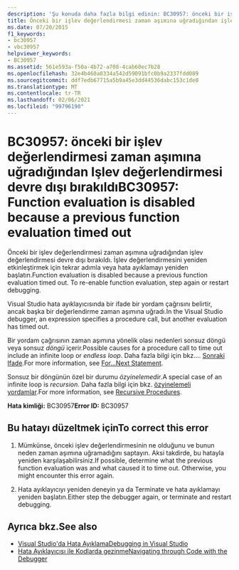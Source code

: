 ```yaml
---
description: 'Şu konuda daha fazla bilgi edinin: BC30957: önceki bir işlev değerlendirmesi zaman aşımına uğradığından Işlev değerlendirmesi devre dışı bırakıldı'
title: Önceki bir işlev değerlendirmesi zaman aşımına uğradığından işlev değerlendirmesi devre dışı bırakıldı
ms.date: 07/20/2015
f1_keywords:
- bc30957
- vbc30957
helpviewer_keywords:
- BC30957
ms.assetid: 561e593a-f50a-4b72-a708-4cab60ec7b28
ms.openlocfilehash: 32e4b460a0334a542d59091bfc0b9a2337fdd089
ms.sourcegitcommit: ddf7edb67715a5b9a45e3dd44536dabc153c1de0
ms.translationtype: MT
ms.contentlocale: tr-TR
ms.lasthandoff: 02/06/2021
ms.locfileid: "99796190"
---
```

# <a name="bc30957-function-evaluation-is-disabled-because-a-previous-function-evaluation-timed-out"></a><span data-ttu-id="158b1-103">BC30957: önceki bir işlev değerlendirmesi zaman aşımına uğradığından Işlev değerlendirmesi devre dışı bırakıldı</span><span class="sxs-lookup"><span data-stu-id="158b1-103">BC30957: Function evaluation is disabled because a previous function evaluation timed out</span></span>

<span data-ttu-id="158b1-104">Önceki bir işlev değerlendirmesi zaman aşımına uğradığından işlev değerlendirmesi devre dışı bırakıldı. İşlev değerlendirmesini yeniden etkinleştirmek için tekrar adımla veya hata ayıklamayı yeniden başlatın.</span><span class="sxs-lookup"><span data-stu-id="158b1-104">Function evaluation is disabled because a previous function evaluation timed out. To re-enable function evaluation, step again or restart debugging.</span></span>

 <span data-ttu-id="158b1-105">Visual Studio hata ayıklayıcısında bir ifade bir yordam çağrısını belirtir, ancak başka bir değerlendirme zaman aşımına uğradı.</span><span class="sxs-lookup"><span data-stu-id="158b1-105">In the Visual Studio debugger, an expression specifies a procedure call, but another evaluation has timed out.</span></span>

 <span data-ttu-id="158b1-106">Bir yordam çağrısının zaman aşımına yönelik olası nedenleri sonsuz döngü veya sonsuz *döngü* içerir.</span><span class="sxs-lookup"><span data-stu-id="158b1-106">Possible causes for a procedure call to time out include an infinite loop or *endless loop*.</span></span> <span data-ttu-id="158b1-107">Daha fazla bilgi için bkz.... [ Sonraki Ifade](../statements/for-next-statement.md).</span><span class="sxs-lookup"><span data-stu-id="158b1-107">For more information, see [For...Next Statement](../statements/for-next-statement.md).</span></span>

 <span data-ttu-id="158b1-108">Sonsuz bir döngünün özel bir durumu *özyinelemedir*.</span><span class="sxs-lookup"><span data-stu-id="158b1-108">A special case of an infinite loop is *recursion*.</span></span> <span data-ttu-id="158b1-109">Daha fazla bilgi için bkz. [özyinelemeli yordamlar](../../programming-guide/language-features/procedures/recursive-procedures.md).</span><span class="sxs-lookup"><span data-stu-id="158b1-109">For more information, see [Recursive Procedures](../../programming-guide/language-features/procedures/recursive-procedures.md).</span></span>

 <span data-ttu-id="158b1-110">**Hata kimliği:** BC30957</span><span class="sxs-lookup"><span data-stu-id="158b1-110">**Error ID:** BC30957</span></span>

## <a name="to-correct-this-error"></a><span data-ttu-id="158b1-111">Bu hatayı düzeltmek için</span><span class="sxs-lookup"><span data-stu-id="158b1-111">To correct this error</span></span>

1. <span data-ttu-id="158b1-112">Mümkünse, önceki işlev değerlendirmesinin ne olduğunu ve bunun neden zaman aşımına uğramadığını saptayın. Aksi takdirde, bu hatayla yeniden karşılaşabilirsiniz.</span><span class="sxs-lookup"><span data-stu-id="158b1-112">If possible, determine what the previous function evaluation was and what caused it to time out. Otherwise, you might encounter this error again.</span></span>

2. <span data-ttu-id="158b1-113">Hata ayıklayıcıyı yeniden deneyin ya da Terminate ve hata ayıklamayı yeniden başlatın.</span><span class="sxs-lookup"><span data-stu-id="158b1-113">Either step the debugger again, or terminate and restart debugging.</span></span>

## <a name="see-also"></a><span data-ttu-id="158b1-114">Ayrıca bkz.</span><span class="sxs-lookup"><span data-stu-id="158b1-114">See also</span></span>

- [<span data-ttu-id="158b1-115">Visual Studio'da Hata Ayıklama</span><span class="sxs-lookup"><span data-stu-id="158b1-115">Debugging in Visual Studio</span></span>](/visualstudio/debugger/debugger-feature-tour)
- [<span data-ttu-id="158b1-116">Hata Ayıklayıcısı ile Kodlarda gezinme</span><span class="sxs-lookup"><span data-stu-id="158b1-116">Navigating through Code with the Debugger</span></span>](/visualstudio/debugger/navigating-through-code-with-the-debugger)
